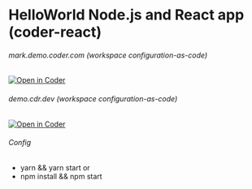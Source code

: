 # HelloWorld Node.js and React app (coder-react)

###### mark.demo.coder.com (workspace configuration-as-code)
[![Open in Coder](https://cdn.coder.com/embed-button.svg)](https://mark.demo.coder.com/wac/build?template_oauth_service=github&template_url=git@github.com:mtm20176/coder-react.git&template_ref=main&template_filepath=.coder/coder.yaml)

###### demo.cdr.dev (workspace configuration-as-code)
[![Open in Coder](https://cdn.coder.com/embed-button.svg)](https://demo.cdr.dev/wac/build?template_oauth_service=github&template_url=git@github.com:mtm20176/coder-react.git&template_ref=main&template_filepath=.coder/coder.yaml)

###### Config

* yarn && yarn start
or
* npm install && npm start